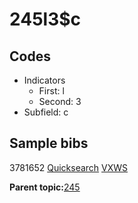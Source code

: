 # 245l3$c

## Codes

-   Indicators
    -   First: l
    -   Second: 3
-   Subfield: c

## Sample bibs

3781652 [Quicksearch](https://search.library.yale.edu/catalog/3781652) [VXWS](http://prodorbis.library.yale.edu:7014/vxws/GetHoldingsService?bibId=3781652)

**Parent topic:**[245](../../tags/245/245.md)


